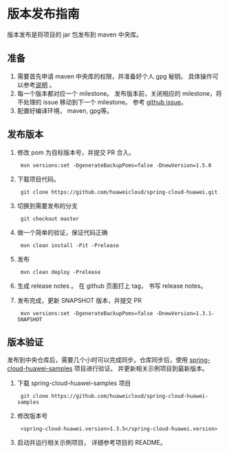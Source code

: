 # 版本发布指南

版本发布是将项目的 jar 包发布到 maven 中央库。

## 准备
1. 需要首先申请 maven 中央库的权限，并准备好个人 gpg 秘钥。 具体操作可以参考[说明][osstype guide] 。
2. 每一个版本都对应一个 milestone。 发布版本前，关闭相应的 milestone，将不处理的 issue 
  移动到下一个 milestone。 参考 [github issue][issues]。 
3. 配置好编译环境， maven, gpg等。

## 发布版本

1. 修改 pom 为目标版本号，并提交 PR 合入。

        mvn versions:set -DgenerateBackupPoms=false -DnewVersion=1.5.0
        
2. 下载项目代码。

        git clone https://github.com/huaweicloud/spring-cloud-huawei.git
        
3. 切换到需要发布的分支

        git checkout master
        
4. 做一个简单的验证，保证代码正确

        mvn clean install -Pit -Prelease
        
5. 发布

        mvn clean deploy -Prelease

6. 生成 release notes 。 在 github 页面打上 tag， 书写 release notes。

7. 发布完成，更新 SNAPSHOT 版本，并提交 PR

        mvn versions:set -DgenerateBackupPoms=false -DnewVersion=1.3.1-SNAPSHOT

## 版本验证

发布到中央仓库后，需要几个小时可以完成同步。仓库同步后，使用 [spring-cloud-huawei-samples][spring-cloud-huawei-samples]
项目进行验证。 并更新相关示例项目到最新版本。 

1. 下载 spring-cloud-huawei-samples 项目

        git clone https://github.com/huaweicloud/spring-cloud-huawei-samples

2. 修改版本号

        <spring-cloud-huawei.version>1.3.5</spring-cloud-huawei.version>

3. 启动并运行相关示例项目， 详细参考项目的 README。




[osstype guide]: https://www.cnblogs.com/softidea/p/6743108.html
[spring-cloud-huawei-samples]: https://github.com/huaweicloud/spring-cloud-huawei-samples
[issues]: https://github.com/huaweicloud/spring-cloud-huawei/issues
